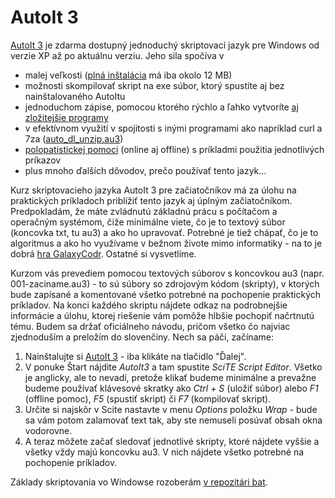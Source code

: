 # AutoIt 3

[AutoIt 3](https://www.autoitscript.com/) je zdarma dostupný jednoduchý skriptovací jazyk pre Windows od verzie XP až po aktuálnu verziu. Jeho sila spočíva v

- malej veľkosti ([plná inštalácia](https://www.autoitscript.com/site/autoit/downloads/) má iba okolo 12 MB)
- možnosti skompilovať skript na exe súbor, ktorý spustíte aj bez nainštalovaného AutoItu
- jednoduchom zápise, pomocou ktorého rýchlo a ľahko vytvoríte [aj zložitejšie programy](https://github.com/tiborepcek/inputblocker)
- v efektívnom využití v spojitosti s inými programami ako napríklad curl a 7za ([auto_dl_unzip.au3](https://gist.github.com/tiborepcek/27057a9f0d10c4577525a697b95cb71a))
- [polopatistickej pomoci](https://www.autoitscript.com/autoit3/docs/) (online aj offline) s príkladmi použitia jednotlivých príkazov
- plus mnoho ďalších dôvodov, prečo používať tento jazyk...

Kurz skriptovacieho jazyka AutoIt 3 pre začiatočníkov má za úlohu na praktických príkladoch priblížiť tento jazyk aj úplným začiatočníkom. Predpokladám, že máte zvládnutú základnú prácu s počítačom a operačným systémom, čiže minimálne viete, čo je to textový súbor (koncovka txt, tu au3) a ako ho upravovať. Potrebné je tiež chápať, čo je to algoritmus a ako ho využívame v bežnom živote mimo informatiky - na to je dobrá [hra GalaxyCodr](http://www.galaxycodr.com/game/). Ostatné si vysvetlíme.

Kurzom vás prevediem pomocou textových súborov s koncovkou au3 (napr. 001-zaciname.au3) - to sú súbory so zdrojovým kódom (skripty), v ktorých bude zapísané a komentované všetko potrebné na pochopenie praktických príkladov. Na konci každého skriptu nájdete odkaz na podrobnejšie informácie a úlohu, ktorej riešenie vám pomôže hlbšie pochopiť načrtnutú tému. Budem sa držať oficiálneho návodu, pričom všetko čo najviac zjednoduším a preložím do slovenčiny. Nech sa páči, začíname:

1. Nainštalujte si [AutoIt 3](https://www.autoitscript.com/site/autoit/downloads/) - iba klikáte na tlačidlo "Ďalej".
2. V ponuke Štart nájdite *AutoIt3* a tam spustite *SciTE Script Editor*. Všetko je anglicky, ale to nevadí, pretože klikať budeme minimálne a prevažne budeme používať klávesové skratky ako *Ctrl + S* (uložiť súbor) alebo *F1* (offline pomoc), *F5* (spustiť skript) či *F7* (kompilovať skript).
3. Určite si najskôr v Scite nastavte v menu *Options* položku *Wrap* - bude sa vám potom zalamovať text tak, aby ste nemuseli posúvať obsah okna vodorovne.
4. A teraz môžete začať sledovať jednotlivé skripty, ktoré nájdete vyššie a všetky vždy majú koncovku au3. V nich nájdete všetko potrebné na pochopenie príkladov.

Základy skriptovania vo Windowse rozoberám [v repozitári bat](https://github.com/tiborepcek/bat).

